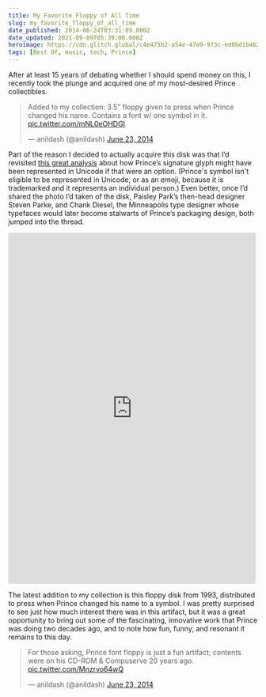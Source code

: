 ```yaml
---
title: My Favorite Floppy of All Time
slug: my_favorite_floppy_of_all_time
date_published: 2014-06-24T03:31:09.000Z
date_updated: 2021-09-09T05:39:00.000Z
heroimage: https://cdn.glitch.global/c4e475b2-a54e-47e0-973c-ed0bd1b46262/prince-floppy.jpg?v=1669964516546
tags: [Best Of, music, tech, Prince]
---
```


After at least 15 years of debating whether I should spend money on this, I recently took the plunge and acquired one of my most-desired Prince collectibles.

<blockquote class="twitter-tweet" data-dnt="true" data-theme="dark"><p lang="en" dir="ltr">Added to my collection: 3.5&quot; floppy given to press when Prince changed his name. Contains a font w/ one symbol in it. <a href="http://t.co/mNL0eOHDGI">pic.twitter.com/mNL0eOHDGI</a></p>&mdash; anildash (@anildash) <a href="https://twitter.com/anildash/status/481211515630936067?ref_src=twsrc%5Etfw">June 23, 2014</a></blockquote> <script async src="https://platform.twitter.com/widgets.js" charset="utf-8"></script>

Part of the reason I decided to actually acquire this disk was that I’d revisited [this great analysis](http://parkerhiggins.net/2013/01/writing-the-prince-symbol-in-unicode/) about how Prince’s signature glyph might have been represented in Unicode if that were an option. (Prince's symbol isn't eligible to be represented in Unicode, or as an emoji, because it is trademarked and it represents an individual person.) Even better, once I’d shared the photo I’d taken of the disk, Paisley Park’s then-head designer Steven Parke, and Chank Diesel, the Minneapolis type designer whose typefaces would later become stalwarts of Prince’s packaging design, both jumped into the thread.

<iframe src="https://www.facebook.com/plugins/post.php?href=https%3A%2F%2Fwww.facebook.com%2Fphoto.php%3Ffbid%3D10152265071302897%26set%3Da.462256587896%26type%3D3&show_text=true&width=500" width="500" height="710" style="border:none;overflow:hidden" scrolling="no" frameborder="0" allowfullscreen="true" allow="autoplay; clipboard-write; encrypted-media; picture-in-picture; web-share"></iframe>

The latest addition to my collection is this floppy disk from 1993, distributed to press when Prince changed his name to a symbol.
I was pretty surprised to see just how much interest there was in this artifact, but it was a great opportunity to bring out some of the fascinating, innovative work that Prince was doing two decades ago, and to note how fun, funny, and resonant it remains to this day.

<blockquote class="twitter-tweet" data-dnt="true" data-theme="dark"><p lang="en" dir="ltr">For those asking, Prince font floppy is just a fun artifact; contents were on his CD-ROM &amp; Compuserve 20 years ago. <a href="http://t.co/Mnzrvo64wQ">pic.twitter.com/Mnzrvo64wQ</a></p>&mdash; anildash (@anildash) <a href="https://twitter.com/anildash/status/481222244715089920?ref_src=twsrc%5Etfw">June 23, 2014</a></blockquote>